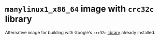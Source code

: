 # ``manylinux1_x86_64`` image with ``crc32c`` library


Alternative image for building with Google's
``crc32c`` [library](https://github.com/google/crc32c) already installed.
